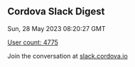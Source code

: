 ## Cordova Slack Digest
Sun, 28 May 2023 08:20:27 GMT

[User count: 4775](https://cordova.slack.com/)


Join the conversation at [slack.cordova.io](http://slack.cordova.io/)
